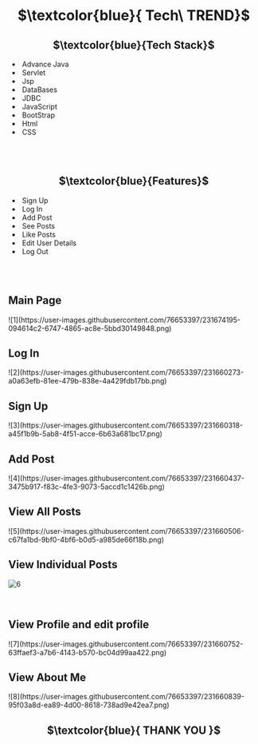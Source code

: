 # 
<h1 align="center">$\textcolor{blue}{ Tech\ TREND}$</p></h1>


<h2 align="center">$\textcolor{blue}{Tech Stack}$</h2>
<ul>

 <li>&nbsp;Advance Java</li>
 <li>&nbsp;Servlet</li>
 <li>&nbsp;Jsp</li>
 <li>&nbsp;DataBases</li>
 <li>&nbsp;JDBC</li>
 <li>&nbsp;JavaScript</li>
 <li>&nbsp;BootStrap</li>
 <li>&nbsp;Html</li>
 <li>&nbsp;CSS</li>
 
</ul>


  </ol>
 <br>
 <br>
<h2 align="center">$\textcolor{blue}{Features}$</h2>
<ul>
 <li>&nbsp;Sign Up</li>
 
 <li>&nbsp;Log In</li>
 
 <li>&nbsp;Add Post</li>
 <li>&nbsp;See Posts</li>
 <li>&nbsp;Like Posts</li>
 <li>&nbsp;Edit User Details</li>
 <li>&nbsp;Log Out</li>
 
</ul>
 <br> 
 <br>
 <h2>Main Page</h2>
![1](https://user-images.githubusercontent.com/76653397/231674195-094614c2-6747-4865-ac8e-5bbd30149848.png)

 <br>
 
 <h2>Log In</h2> 
![2](https://user-images.githubusercontent.com/76653397/231660273-a0a63efb-81ee-479b-838e-4a429fdb17bb.png)
<br>

<h2>Sign Up</h2>
 ![3](https://user-images.githubusercontent.com/76653397/231660318-a45f1b9b-5ab8-4f51-acce-6b63a681bc17.png)
 <br>
 
 <h2>Add Post</h2>
 ![4](https://user-images.githubusercontent.com/76653397/231660437-3475b917-f83c-4fe3-9073-5accd1c1426b.png)
 <br>
 
<h2>View All Posts</h2>
![5](https://user-images.githubusercontent.com/76653397/231660506-c67fa1bd-9bf0-4bf6-b0d5-a985de66f18b.png)
<br>

<h2>View Individual Posts</h2>

![6](https://user-images.githubusercontent.com/76653397/231660675-c4021816-bda3-4298-92eb-cf969c0245f3.png)

<br>

<h2> View Profile and edit profile</h2>
![7](https://user-images.githubusercontent.com/76653397/231660752-63ffaef3-a7b6-4143-b570-bc04d99aa422.png)

<br>

<h2>View About Me</h2>
![8](https://user-images.githubusercontent.com/76653397/231660839-95f03a8d-ea89-4d00-8618-738ad9e42ea7.png)

<br>


 <h2 align="center">$\textcolor{blue}{ THANK YOU }$</h2>

